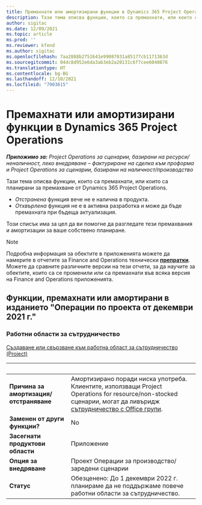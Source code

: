 ```yaml
---
title: Премахнати или амортизирани функции в Dynamics 365 Project Operations
description: Тази тема описва функции, които са премахнати, или които са планирани за премахване от Dynamics 365 Project Operations.
author: sigitac
ms.date: 12/09/2021
ms.topic: article
ms.prod: ''
ms.reviewer: kfend
ms.author: sigitac
ms.openlocfilehash: 7aa2888b2752641e99087031a85177cb1171363d
ms.sourcegitcommit: 04dc8d952e6da3ab3eb2a20131c6f7cee6040876
ms.translationtype: HT
ms.contentlocale: bg-BG
ms.lasthandoff: 12/10/2021
ms.locfileid: "7903615"
---
```

# <a name="removed-or-deprecated-features-in-dynamics-365-project-operations"></a>Премахнати или амортизирани функции в Dynamics 365 Project Operations

_**Приложимо за:** Project Operations за сценарии, базирани на ресурси/неналичност, леко внедряване – фактуриране на сделка към проформа и Project Operations за сценарии, базирани на наличност/производство_

Тази тема описва функции, които са премахнати, или които са планирани за премахване от Dynamics 365 Project Operations.

- *Отстранена* функция вече не е налична в продукта.
- *Отхвърлена* функция не е в активна разработка и може да бъде премахната при бъдеща актуализация.

Този списък има за цел да ви помогне да разгледате тези премахвания и амортизации за ваше собствено планиране.

> [!NOTE]
> Подробна информация за обектите в приложенията можете да намерите в отчетите за Finance and Operations технически [**препратки**](/dynamics/s-e/global/axtechrefrep_61). Можете да сравните различните версии на тези отчети, за да научите за обектите, които са се променили или са премахнати във всяка версия на Finance and Operations приложенията.

## <a name="features-removed-or-deprecated-in-the-project-operations-december-2021-release"></a>Функции, премахнати или амортирани в изданието "Операции по проекта от декември 2021 г."

### <a name="collaboration-workspaces"></a>Работни области за сътрудничество

[Създаване или свързване към работна област за сътрудничество (Project)](/dynamicsax-2012/appuser-itpro/create-or-link-to-a-collaboration-workspace-project)

| &nbsp; | &nbsp; |
|--------|--------|
| **Причина за амортизация/ отстраняване** | Амортизирано поради ниска употреба. Клиентите, използващи Project Operations for resource/non-stocked сценарии, могат да ливъридж [сътрудничество с Office групи](../project-management/collaboration-groups.md). |
| **Заменен от други функции?** | No |
| **Засегнати продуктови области** | Приложение  |
| **Опция за внедряване** | Проект Операции за производство/заредени сценарии |
| **Статус** | Обезценено: До 1 декември 2022 г. планираме да не поддържаме повече работни области за сътрудничество. |
